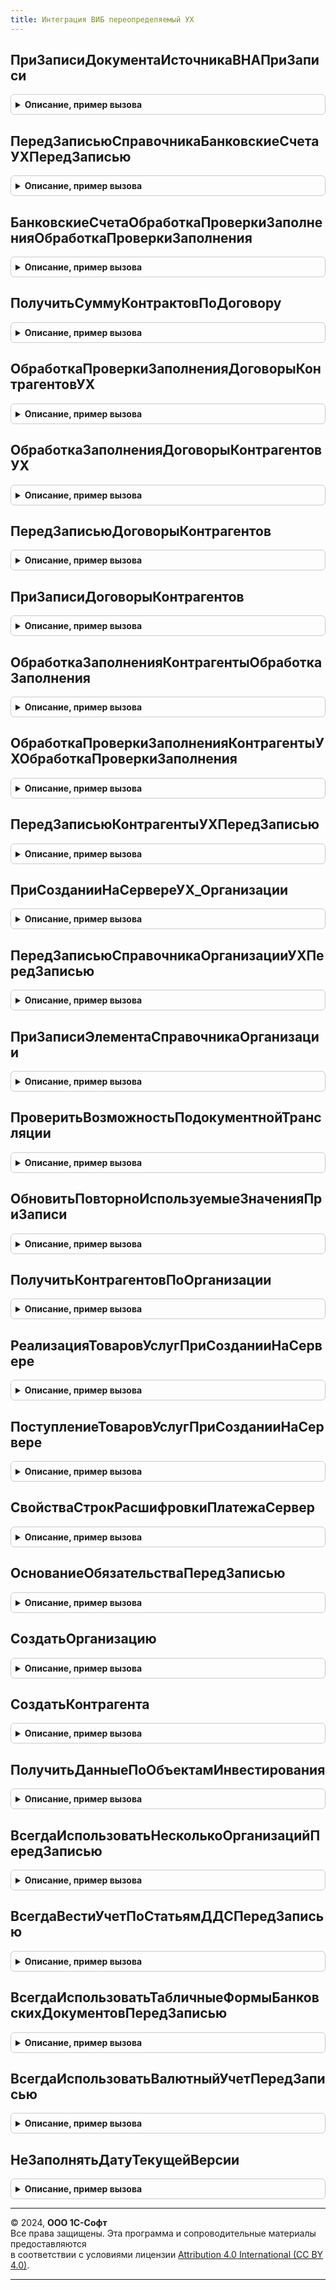 ```yaml
---
title: Интеграция ВИБ переопределяемый УХ
---
```



## ПриЗаписиДокументаИсточникаВНАПриЗаписи
<details style="margin: 1em 0; padding: 0.5em; border: 1px solid #ccc; border-radius: 6px;">

<summary style="font-weight: bold; cursor: pointer;">Описание, пример вызова</summary>

```bsl

Процедура ПриЗаписиДокументаИсточникаВНАПриЗаписи(Источник) Экспорт
```

Пример вызова
```bsl
ИнтеграцияВИБПереопределяемыйУХ.ПриЗаписиДокументаИсточникаВНАПриЗаписи(Источник) 
```
</details>

## ПередЗаписьюСправочникаБанковскиеСчетаУХПередЗаписью
<details style="margin: 1em 0; padding: 0.5em; border: 1px solid #ccc; border-radius: 6px;">

<summary style="font-weight: bold; cursor: pointer;">Описание, пример вызова</summary>

```bsl

Процедура ПередЗаписьюСправочникаБанковскиеСчетаУХПередЗаписью(Источник, Отказ) Экспорт
```

Пример вызова
```bsl
ИнтеграцияВИБПереопределяемыйУХ.ПередЗаписьюСправочникаБанковскиеСчетаУХПередЗаписью(Источник, Отказ) 
```
</details>

## БанковскиеСчетаОбработкаПроверкиЗаполненияОбработкаПроверкиЗаполнения
<details style="margin: 1em 0; padding: 0.5em; border: 1px solid #ccc; border-radius: 6px;">

<summary style="font-weight: bold; cursor: pointer;">Описание, пример вызова</summary>

```bsl

Процедура БанковскиеСчетаОбработкаПроверкиЗаполненияОбработкаПроверкиЗаполнения(Источник, Отказ, ПроверяемыеРеквизиты) Экспорт
```

Пример вызова
```bsl
ИнтеграцияВИБПереопределяемыйУХ.БанковскиеСчетаОбработкаПроверкиЗаполненияОбработкаПроверкиЗаполнения(Источник, Отказ, ПроверяемыеРеквизиты) 
```
</details>

## ПолучитьСуммуКонтрактовПоДоговору
<details style="margin: 1em 0; padding: 0.5em; border: 1px solid #ccc; border-radius: 6px;">

<summary style="font-weight: bold; cursor: pointer;">Описание, пример вызова</summary>

```bsl

// Функция возвращает сумму заключенных спецификаций по договору
//
// Параметры:
//  ДоговорСсылка	 - 	СправочникСсылка.ДоговорыКонтрагентов
// Возвращаемое значение:
// Число  - Сумма контрактов по договору.
Функция ПолучитьСуммуКонтрактовПоДоговору(ДоговорСсылка) Экспорт
```

Пример вызова
```bsl
Результат = ИнтеграцияВИБПереопределяемыйУХ.ПолучитьСуммуКонтрактовПоДоговору(ДоговорСсылка) 
```
</details>

## ОбработкаПроверкиЗаполненияДоговорыКонтрагентовУХ
<details style="margin: 1em 0; padding: 0.5em; border: 1px solid #ccc; border-radius: 6px;">

<summary style="font-weight: bold; cursor: pointer;">Описание, пример вызова</summary>

```bsl

Процедура ОбработкаПроверкиЗаполненияДоговорыКонтрагентовУХ(Источник, Отказ, МассивНепроверяемыхРеквизитов) Экспорт
```

Пример вызова
```bsl
ИнтеграцияВИБПереопределяемыйУХ.ОбработкаПроверкиЗаполненияДоговорыКонтрагентовУХ(Источник, Отказ, МассивНепроверяемыхРеквизитов) 
```
</details>

## ОбработкаЗаполненияДоговорыКонтрагентовУХ
<details style="margin: 1em 0; padding: 0.5em; border: 1px solid #ccc; border-radius: 6px;">

<summary style="font-weight: bold; cursor: pointer;">Описание, пример вызова</summary>

```bsl

Процедура ОбработкаЗаполненияДоговорыКонтрагентовУХ(Источник, ДанныеЗаполнения, СтандартнаяОбработка) Экспорт
```

Пример вызова
```bsl
ИнтеграцияВИБПереопределяемыйУХ.ОбработкаЗаполненияДоговорыКонтрагентовУХ(Источник, ДанныеЗаполнения, СтандартнаяОбработка) 
```
</details>

## ПередЗаписьюДоговорыКонтрагентов
<details style="margin: 1em 0; padding: 0.5em; border: 1px solid #ccc; border-radius: 6px;">

<summary style="font-weight: bold; cursor: pointer;">Описание, пример вызова</summary>

```bsl

Процедура ПередЗаписьюДоговорыКонтрагентов(Источник, Отказ) Экспорт
```

Пример вызова
```bsl
ИнтеграцияВИБПереопределяемыйУХ.ПередЗаписьюДоговорыКонтрагентов(Источник, Отказ) 
```
</details>

## ПриЗаписиДоговорыКонтрагентов
<details style="margin: 1em 0; padding: 0.5em; border: 1px solid #ccc; border-radius: 6px;">

<summary style="font-weight: bold; cursor: pointer;">Описание, пример вызова</summary>

```bsl

Процедура ПриЗаписиДоговорыКонтрагентов(Источник, Отказ) Экспорт
```

Пример вызова
```bsl
ИнтеграцияВИБПереопределяемыйУХ.ПриЗаписиДоговорыКонтрагентов(Источник, Отказ) 
```
</details>

## ОбработкаЗаполненияКонтрагентыОбработкаЗаполнения
<details style="margin: 1em 0; padding: 0.5em; border: 1px solid #ccc; border-radius: 6px;">

<summary style="font-weight: bold; cursor: pointer;">Описание, пример вызова</summary>

```bsl

Процедура ОбработкаЗаполненияКонтрагентыОбработкаЗаполнения(Источник, ДанныеЗаполнения, ТекстЗаполнения, СтандартнаяОбработка) Экспорт
```

Пример вызова
```bsl
ИнтеграцияВИБПереопределяемыйУХ.ОбработкаЗаполненияКонтрагентыОбработкаЗаполнения(Источник, ДанныеЗаполнения, ТекстЗаполнения, СтандартнаяОбработка) 
```
</details>

## ОбработкаПроверкиЗаполненияКонтрагентыУХОбработкаПроверкиЗаполнения
<details style="margin: 1em 0; padding: 0.5em; border: 1px solid #ccc; border-radius: 6px;">

<summary style="font-weight: bold; cursor: pointer;">Описание, пример вызова</summary>

```bsl

Процедура ОбработкаПроверкиЗаполненияКонтрагентыУХОбработкаПроверкиЗаполнения(Источник, Отказ, ПроверяемыеРеквизиты) Экспорт
```

Пример вызова
```bsl
ИнтеграцияВИБПереопределяемыйУХ.ОбработкаПроверкиЗаполненияКонтрагентыУХОбработкаПроверкиЗаполнения(Источник, Отказ, ПроверяемыеРеквизиты) 
```
</details>

## ПередЗаписьюКонтрагентыУХПередЗаписью
<details style="margin: 1em 0; padding: 0.5em; border: 1px solid #ccc; border-radius: 6px;">

<summary style="font-weight: bold; cursor: pointer;">Описание, пример вызова</summary>

```bsl

Процедура ПередЗаписьюКонтрагентыУХПередЗаписью(Источник, Отказ) Экспорт
```

Пример вызова
```bsl
ИнтеграцияВИБПереопределяемыйУХ.ПередЗаписьюКонтрагентыУХПередЗаписью(Источник, Отказ) 
```
</details>

## ПриСозданииНаСервереУХ_Организации
<details style="margin: 1em 0; padding: 0.5em; border: 1px solid #ccc; border-radius: 6px;">

<summary style="font-weight: bold; cursor: pointer;">Описание, пример вызова</summary>

```bsl

Процедура ПриСозданииНаСервереУХ_Организации(Форма, Отказ, СтандартнаяОбработка) Экспорт
```

Пример вызова
```bsl
ИнтеграцияВИБПереопределяемыйУХ.ПриСозданииНаСервереУХ_Организации(Форма, Отказ, СтандартнаяОбработка) 
```
</details>

## ПередЗаписьюСправочникаОрганизацииУХПередЗаписью
<details style="margin: 1em 0; padding: 0.5em; border: 1px solid #ccc; border-radius: 6px;">

<summary style="font-weight: bold; cursor: pointer;">Описание, пример вызова</summary>

```bsl

Процедура ПередЗаписьюСправочникаОрганизацииУХПередЗаписью(Источник, Отказ) Экспорт
```

Пример вызова
```bsl
ИнтеграцияВИБПереопределяемыйУХ.ПередЗаписьюСправочникаОрганизацииУХПередЗаписью(Источник, Отказ) 
```
</details>

## ПриЗаписиЭлементаСправочникаОрганизации
<details style="margin: 1em 0; padding: 0.5em; border: 1px solid #ccc; border-radius: 6px;">

<summary style="font-weight: bold; cursor: pointer;">Описание, пример вызова</summary>

```bsl

Процедура ПриЗаписиЭлементаСправочникаОрганизации(Источник, Отказ) Экспорт
```

Пример вызова
```bsl
ИнтеграцияВИБПереопределяемыйУХ.ПриЗаписиЭлементаСправочникаОрганизации(Источник, Отказ) 
```
</details>

## ПроверитьВозможностьПодокументнойТрансляции
<details style="margin: 1em 0; padding: 0.5em; border: 1px solid #ccc; border-radius: 6px;">

<summary style="font-weight: bold; cursor: pointer;">Описание, пример вызова</summary>

```bsl

Процедура ПроверитьВозможностьПодокументнойТрансляции() Экспорт
```

Пример вызова
```bsl
ИнтеграцияВИБПереопределяемыйУХ.ПроверитьВозможностьПодокументнойТрансляции() 
```
</details>

## ОбновитьПовторноИспользуемыеЗначенияПриЗаписи
<details style="margin: 1em 0; padding: 0.5em; border: 1px solid #ccc; border-radius: 6px;">

<summary style="font-weight: bold; cursor: pointer;">Описание, пример вызова</summary>

```bsl

Процедура ОбновитьПовторноИспользуемыеЗначенияПриЗаписи(Источник, Отказ) Экспорт
```

Пример вызова
```bsl
ИнтеграцияВИБПереопределяемыйУХ.ОбновитьПовторноИспользуемыеЗначенияПриЗаписи(Источник, Отказ) 
```
</details>

## ПолучитьКонтрагентовПоОрганизации
<details style="margin: 1em 0; padding: 0.5em; border: 1px solid #ccc; border-radius: 6px;">

<summary style="font-weight: bold; cursor: pointer;">Описание, пример вызова</summary>

```bsl

Функция ПолучитьКонтрагентовПоОрганизации(ОрганизацияИсточник) Экспорт
```

Пример вызова
```bsl
Результат = ИнтеграцияВИБПереопределяемыйУХ.ПолучитьКонтрагентовПоОрганизации(ОрганизацияИсточник) 
```
</details>

## РеализацияТоваровУслугПриСозданииНаСервере
<details style="margin: 1em 0; padding: 0.5em; border: 1px solid #ccc; border-radius: 6px;">

<summary style="font-weight: bold; cursor: pointer;">Описание, пример вызова</summary>

```bsl

Процедура РеализацияТоваровУслугПриСозданииНаСервере(Форма, Отказ, СтандартнаяОбработка) Экспорт
```

Пример вызова
```bsl
ИнтеграцияВИБПереопределяемыйУХ.РеализацияТоваровУслугПриСозданииНаСервере(Форма, Отказ, СтандартнаяОбработка) 
```
</details>

## ПоступлениеТоваровУслугПриСозданииНаСервере
<details style="margin: 1em 0; padding: 0.5em; border: 1px solid #ccc; border-radius: 6px;">

<summary style="font-weight: bold; cursor: pointer;">Описание, пример вызова</summary>

```bsl

Процедура ПоступлениеТоваровУслугПриСозданииНаСервере(Форма, Отказ, СтандартнаяОбработка) Экспорт
```

Пример вызова
```bsl
ИнтеграцияВИБПереопределяемыйУХ.ПоступлениеТоваровУслугПриСозданииНаСервере(Форма, Отказ, СтандартнаяОбработка) 
```
</details>

## СвойстваСтрокРасшифровкиПлатежаСервер
<details style="margin: 1em 0; padding: 0.5em; border: 1px solid #ccc; border-radius: 6px;">

<summary style="font-weight: bold; cursor: pointer;">Описание, пример вызова</summary>

```bsl

Процедура СвойстваСтрокРасшифровкиПлатежаСервер(СвойстваПлатежа, Знач ПараметрыПлатежа, Знач ПолучатьДоговор) Экспорт
```

Пример вызова
```bsl
ИнтеграцияВИБПереопределяемыйУХ.СвойстваСтрокРасшифровкиПлатежаСервер(СвойстваПлатежа, ПараметрыПлатежа, ПолучатьДоговор) 
```
</details>

## ОснованиеОбязательстваПередЗаписью
<details style="margin: 1em 0; padding: 0.5em; border: 1px solid #ccc; border-radius: 6px;">

<summary style="font-weight: bold; cursor: pointer;">Описание, пример вызова</summary>

```bsl

Процедура ОснованиеОбязательстваПередЗаписью(Источник, Отказ, РежимЗаписи, РежимПроведения) Экспорт
```

Пример вызова
```bsl
ИнтеграцияВИБПереопределяемыйУХ.ОснованиеОбязательстваПередЗаписью(Источник, Отказ, РежимЗаписи, РежимПроведения) 
```
</details>

## СоздатьОрганизацию
<details style="margin: 1em 0; padding: 0.5em; border: 1px solid #ccc; border-radius: 6px;">

<summary style="font-weight: bold; cursor: pointer;">Описание, пример вызова</summary>

```bsl

Функция СоздатьОрганизацию(Источник, ПоИНН = Ложь, ДопРеквизиты = Неопределено, ТекстОписанияОшибки = Неопределено) Экспорт
```

Пример вызова
```bsl
Результат = ИнтеграцияВИБПереопределяемыйУХ.СоздатьОрганизацию(Источник, ПоИНН, ДопРеквизиты, ТекстОписанияОшибки);
```
</details>

## СоздатьКонтрагента
<details style="margin: 1em 0; padding: 0.5em; border: 1px solid #ccc; border-radius: 6px;">

<summary style="font-weight: bold; cursor: pointer;">Описание, пример вызова</summary>

```bsl

Функция СоздатьКонтрагента(Источник, ПоИНН = Ложь, ДопРеквизиты = Неопределено, ТекстОписанияОшибки = Неопределено) Экспорт
```

Пример вызова
```bsl
Результат = ИнтеграцияВИБПереопределяемыйУХ.СоздатьКонтрагента(Источник, ПоИНН, ДопРеквизиты, ТекстОписанияОшибки);
```
</details>

## ПолучитьДанныеПоОбъектамИнвестирования
<details style="margin: 1em 0; padding: 0.5em; border: 1px solid #ccc; border-radius: 6px;">

<summary style="font-weight: bold; cursor: pointer;">Описание, пример вызова</summary>

```bsl

Функция ПолучитьДанныеПоОбъектамИнвестирования(ИННУчредителя) Экспорт
```

Пример вызова
```bsl
Результат = ИнтеграцияВИБПереопределяемыйУХ.ПолучитьДанныеПоОбъектамИнвестирования(ИННУчредителя) 
```
</details>

## ВсегдаИспользоватьНесколькоОрганизацийПередЗаписью
<details style="margin: 1em 0; padding: 0.5em; border: 1px solid #ccc; border-radius: 6px;">

<summary style="font-weight: bold; cursor: pointer;">Описание, пример вызова</summary>

```bsl

Процедура ВсегдаИспользоватьНесколькоОрганизацийПередЗаписью(Источник, Отказ) Экспорт
```

Пример вызова
```bsl
ИнтеграцияВИБПереопределяемыйУХ.ВсегдаИспользоватьНесколькоОрганизацийПередЗаписью(Источник, Отказ) 
```
</details>

## ВсегдаВестиУчетПоСтатьямДДСПередЗаписью
<details style="margin: 1em 0; padding: 0.5em; border: 1px solid #ccc; border-radius: 6px;">

<summary style="font-weight: bold; cursor: pointer;">Описание, пример вызова</summary>

```bsl

Процедура ВсегдаВестиУчетПоСтатьямДДСПередЗаписью(Источник, Отказ) Экспорт
```

Пример вызова
```bsl
ИнтеграцияВИБПереопределяемыйУХ.ВсегдаВестиУчетПоСтатьямДДСПередЗаписью(Источник, Отказ) 
```
</details>

## ВсегдаИспользоватьТабличныеФормыБанковскихДокументовПередЗаписью
<details style="margin: 1em 0; padding: 0.5em; border: 1px solid #ccc; border-radius: 6px;">

<summary style="font-weight: bold; cursor: pointer;">Описание, пример вызова</summary>

```bsl

Процедура ВсегдаИспользоватьТабличныеФормыБанковскихДокументовПередЗаписью(Источник, Отказ) Экспорт
```

Пример вызова
```bsl
ИнтеграцияВИБПереопределяемыйУХ.ВсегдаИспользоватьТабличныеФормыБанковскихДокументовПередЗаписью(Источник, Отказ) 
```
</details>

## ВсегдаИспользоватьВалютныйУчетПередЗаписью
<details style="margin: 1em 0; padding: 0.5em; border: 1px solid #ccc; border-radius: 6px;">

<summary style="font-weight: bold; cursor: pointer;">Описание, пример вызова</summary>

```bsl

Процедура ВсегдаИспользоватьВалютныйУчетПередЗаписью(Источник, Отказ) Экспорт
```

Пример вызова
```bsl
ИнтеграцияВИБПереопределяемыйУХ.ВсегдаИспользоватьВалютныйУчетПередЗаписью(Источник, Отказ) 
```
</details>

## НеЗаполнятьДатуТекущейВерсии
<details style="margin: 1em 0; padding: 0.5em; border: 1px solid #ccc; border-radius: 6px;">

<summary style="font-weight: bold; cursor: pointer;">Описание, пример вызова</summary>

```bsl

Процедура НеЗаполнятьДатуТекущейВерсии(Источник, Отказ) Экспорт
```

Пример вызова
```bsl
ИнтеграцияВИБПереопределяемыйУХ.НеЗаполнятьДатуТекущейВерсии(Источник, Отказ) 
```
</details>

---

© 2024, **ООО 1С-Софт**  
Все права защищены. Эта программа и сопроводительные материалы предоставляются  
в соответствии с условиями лицензии [Attribution 4.0 International (CC BY 4.0)](https://creativecommons.org/licenses/by/4.0/legalcode).

---
